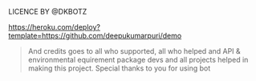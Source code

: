 LICENCE BY @DKBOTZ



https://heroku.com/deploy?template=https://github.com/deepukumarpuri/demo




> And credits goes to all who supported, all who helped and API & environmental equirement package devs and all projects helped in making this project.
> Special thanks to you for using bot
